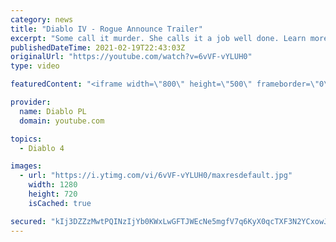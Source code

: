 ```yaml
---
category: news
title: "Diablo IV - Rogue Announce Trailer"
excerpt: "Some call it murder. She calls it a job well done. Learn more at Diablo4.com. The Rogue is the newest addition to the Diablo IV ..."
publishedDateTime: 2021-02-19T22:43:03Z
originalUrl: "https://youtube.com/watch?v=6vVF-vYLUH0"
type: video

featuredContent: "<iframe width=\"800\" height=\"500\" frameborder=\"0\" src=\"https://www.youtube.com/embed/6vVF-vYLUH0\" allow=\"accelerometer; autoplay; encrypted-media; gyroscope; picture-in-picture\" allowfullscreen></iframe>"

provider:
  name: Diablo PL
  domain: youtube.com

topics:
  - Diablo 4

images:
  - url: "https://i.ytimg.com/vi/6vVF-vYLUH0/maxresdefault.jpg"
    width: 1280
    height: 720
    isCached: true

secured: "kIj3DZZzMwtPQINzIjYb0KWxLwGFTJWEcNe5mgfV7q6KyX0qcTXF3N2YCxowJoUewluK9cIJBFj8TYtMdMGaC5e3goTRPlF45IjDvruWzYRxjdNKZkSUgasdnnjESZ1n4Qw8uXLirL8tE0/nP5vxj5nTbl56xplxW2acijXAyjWyHsfsJuDVWlG0sqmTr5BOzK8FuqLn+oowEzmBCIgixUIiA4lhUYHCUYspbRH0IqZguSFUu1BNmOtC+YbIKQ+CiwUl6FDl44nDL7CRc0KJiFW+YhCvcmI00Ju7rCn+gQPF5zg7kLw1vf773AY+t/iTYzfMNevxfWo5Wicm/9zLbz8jJMVGa3w5YSB0GFzrkKNGFsEP0U8iuG8nFc3XyGtoFypIBd85hK58Rc9GecNwRw==;MFMOqkCCeNefgvhfOQey/Q=="
---
```


